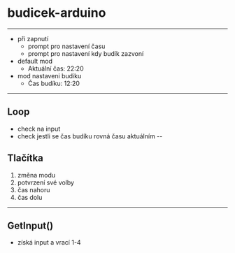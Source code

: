 # budicek-arduino
---
- při zapnutí
  - prompt pro nastavení času
  - prompt pro nastavení kdy budík zazvoní
- default mod
  - Aktuální čas:
    22:20
- mod nastaveni budiku
  - Čas budíku:
    12:20
---
## Loop
- check na input
- check jestli se čas budíku rovná času aktuálním
--
## Tlačítka 
1. změna modu
2. potvrzení své volby
3. čas nahoru
4. čas dolu
---
## GetInput()
- získá input a vrací 1-4